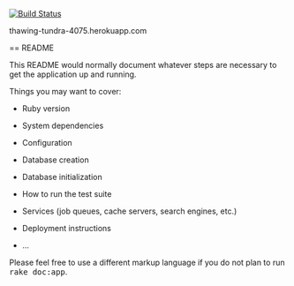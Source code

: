 [![Build Status](https://travis-ci.org/weswhitney/gCamp.svg?branch=master)](https://travis-ci.org/weswhitney/gCamp)

thawing-tundra-4075.herokuapp.com

== README

This README would normally document whatever steps are necessary to get the
application up and running.

Things you may want to cover:

* Ruby version

* System dependencies

* Configuration

* Database creation

* Database initialization

* How to run the test suite

* Services (job queues, cache servers, search engines, etc.)

* Deployment instructions

* ...


Please feel free to use a different markup language if you do not plan to run
<tt>rake doc:app</tt>.
